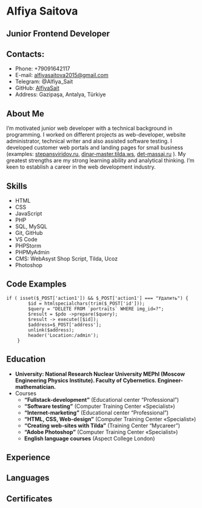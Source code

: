 Alfiya Saitova
===
Junior Frontend Developer
---
## Contacts:
- Phone: +79091642117
- E-mail: alfiyasaitova2015@gmail.com
- Telegram: @Alfiya_Sait
- GitHub: [AlfiyaSait](https://github.com/AlfiyaSait)
- Address: Gazipaşa, Antalya, Türkiye

## About Me
I’m motivated junior web developer with a technical background in programming. I worked on different projects as web-developer, website administrator, technical writer and also assisted software testing. I developed customer web portals and landing pages for small business (examples: [stepansviridov.ru](http://stepansviridov.ru/),  [dinar-master.tilda.ws](https://dinar-master.tilda.ws/), [det-massaj.ru](http://det-massaj.ru/)  ). My greatest strengths are my strong learning ability and analytical thinking. I’m keen to establish a career in the web development industry.

## Skills
- HTML
- CSS
- JavaScript
- PHP
- SQL, MySQL
- Git, GitHub
- VS Code
- PHPStorm
- PHPMyAdmin
- CMS: WebAsyst Shop Script, Tilda, Ucoz
- Photoshop

## Code Examples
```
if ( isset($_POST['action1']) && $_POST['action1'] === "Удалить") {
        $id = htmlspecialchars(trim($_POST['id']));
        $query = "DELETE FROM `portraits` WHERE img_id=?";
        $result = $pdo ->prepare($query);
        $result -> execute([$id]);
        $address=$_POST['address'];
        unlink($address);
        header('Location:/admin');
    }
```
## Education
- **University: National Research Nuclear University MEPhI (Moscow Engineering Physics Institute). Faculty of Cybernetics. Engineer-mathematician.**
- Courses
   - **“Fullstack-development”** (Educational center “Professional”)
   - **“Software testing”** (Computer Training Center «Specialist»)
   - **“Internet-marketing”** (Educational center “Professional”)
   - **“HTML, CSS, Web-design”** (Computer Training Center «Specialist»)
   - **“Creating web-sites with Tilda”** (Training Center “Mycareer”)
   - **“Adobe Photoshop”** (Computer Training Center «Specialist»)
   - **English language courses** (Aspect College London)
   

## Experience

## Languages

## Certificates
